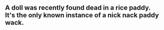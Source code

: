 ## A doll was recently found dead in a rice paddy. It's the only known instance of a nick nack paddy wack.